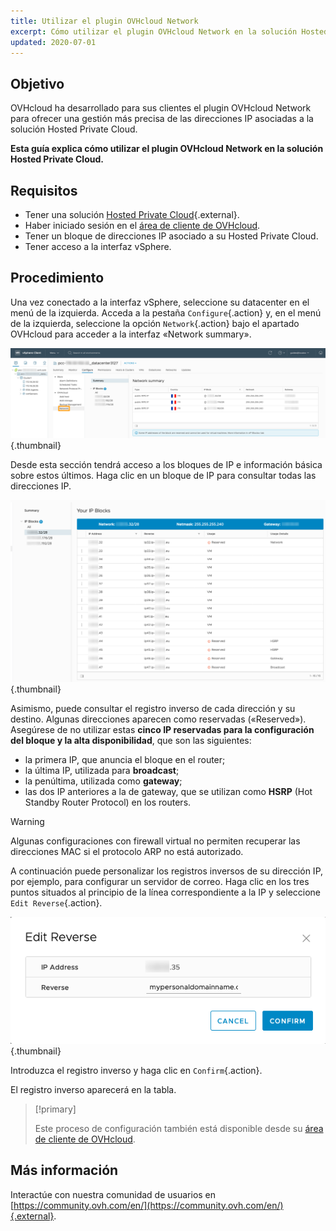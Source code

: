 ```yaml
---
title: Utilizar el plugin OVHcloud Network
excerpt: Cómo utilizar el plugin OVHcloud Network en la solución Hosted Private Cloud
updated: 2020-07-01
---
```



## Objetivo

OVHcloud ha desarrollado para sus clientes el plugin OVHcloud Network para ofrecer una gestión más precisa de las direcciones IP asociadas a la solución Hosted Private Cloud.

**Esta guía explica cómo utilizar el plugin OVHcloud Network en la solución Hosted Private Cloud.**

## Requisitos

- Tener una solución [Hosted Private Cloud](https://www.ovhcloud.com/es-es/enterprise/products/hosted-private-cloud/){.external}.
- Haber iniciado sesión en el [área de cliente de OVHcloud](https://www.ovh.com/auth/?action=gotomanager&from=https://www.ovh.es/&ovhSubsidiary=es).
- Tener un bloque de direcciones IP asociado a su Hosted Private Cloud.
- Tener acceso a la interfaz vSphere.

## Procedimiento

Una vez conectado a la interfaz vSphere, seleccione su datacenter en el menú de la izquierda. Acceda a la pestaña `Configure`{.action} y, en el menú de la izquierda, seleccione la opción  `Network`{.action} bajo el apartado OVHcloud para acceder a la interfaz «Network summary».

![Network summary](images/ovhcloudplugin_01.png){.thumbnail}

Desde esta sección tendrá acceso a los bloques de IP e información básica sobre estos últimos. Haga clic en un bloque de IP para consultar todas las direcciones IP.

![Información sobre IP y bloques](images/ovhcloudplugin_02.png){.thumbnail}

Asimismo, puede consultar el registro inverso de cada dirección y su destino. Algunas direcciones aparecen como reservadas («Reserved»). Asegúrese de no utilizar estas **cinco IP reservadas para la configuración del bloque y la alta disponibilidad**, que son las siguientes:

- la primera IP, que anuncia el bloque en el router;
- la última IP, utilizada para **broadcast**;
- la penúltima, utilizada como **gateway**;
- las dos IP anteriores a la de gateway, que se utilizan como **HSRP** (Hot Standby Router Protocol) en los routers.

> [!warning]
> Algunas configuraciones con firewall virtual no permiten recuperar las direcciones MAC si el protocolo ARP no está autorizado.
>

A continuación puede personalizar los registros inversos de su dirección IP, por ejemplo, para configurar un servidor de correo. Haga clic en los tres puntos situados al principio de la línea correspondiente a la IP y seleccione `Edit Reverse`{.action}.

![Botón Edit Reverse](images/ovhcloudplugin_03.png){.thumbnail}

Introduzca el registro inverso y haga clic en `Confirm`{.action}.

El registro inverso aparecerá en la tabla.

> [!primary]
>
> Este proceso de configuración también está disponible desde su [área de cliente de OVHcloud](https://www.ovh.com/auth/?action=gotomanager&from=https://www.ovh.es/&ovhSubsidiary=es). 
> 

## Más información

Interactúe con nuestra comunidad de usuarios en [https://community.ovh.com/en/](https://community.ovh.com/en/){.external}.
